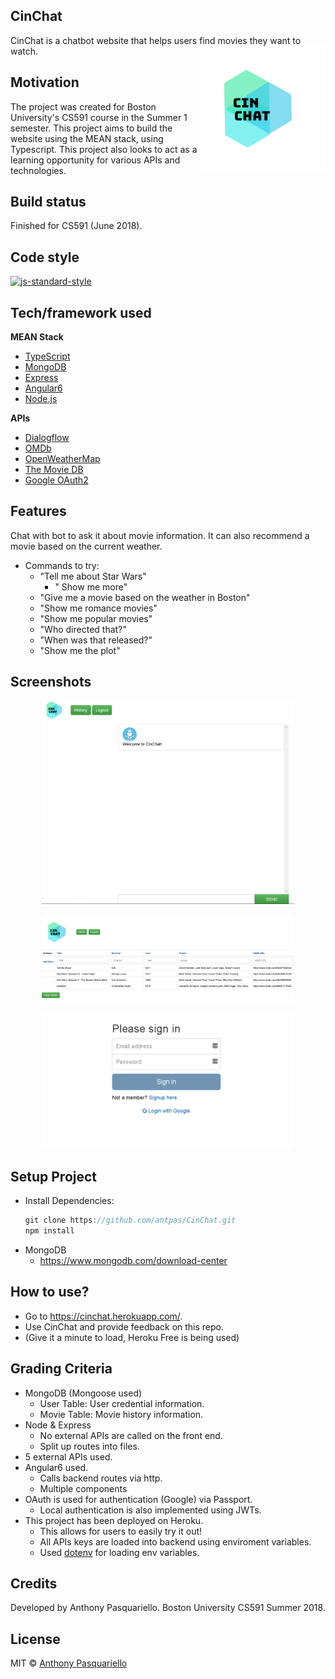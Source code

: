 ## CinChat
CinChat is a chatbot website that helps users find movies they want to watch.
<img src="https://github.com/antpas/CinChat/blob/master/src/assets/images/logo.png" alt="CinChat" align="right" />

## Motivation
The project was created for Boston University's CS591 course in the Summer 1 semester. This project aims to build the website using the MEAN stack, using Typescript. This project also looks to act as a learning opportunity for various APIs and technologies.

## Build status
Finished for CS591 (June 2018).

## Code style
[![js-standard-style](https://img.shields.io/badge/code%20style-standard-brightgreen.svg?style=flat)](https://github.com/feross/standard)

## Tech/framework used
<b>MEAN Stack</b>
- [TypeScript](https://www.typescriptlang.org/)
- [MongoDB](https://www.typescriptlang.org/)
- [Express](https://expressjs.com/)
- [Angular6](https://angular.io/)
- [Node.js](https://nodejs.org/en/)

<b>APIs</b>
- [Dialogflow](https://dialogflow.com/)
- [OMDb](http://www.omdbapi.com/)
- [OpenWeatherMap](https://openweathermap.org/)
- [The Movie DB](https://www.themoviedb.org/?language=en)
- [Google OAuth2](https://google.com)

## Features
Chat with bot to ask it about movie information. It can also recommend a movie based on the current weather.
- Commands to try:
  - "Tell me about Star Wars"
     - " Show me more"
  - "Give me a movie based on the weather in Boston"
  - "Show me romance movies"
  - "Show me popular movies"
  - "Who directed that?"
  - "When was that released?"
  - "Show me the plot"

## Screenshots
<p align="center">
  <img src="https://github.com/antpas/CinChat/blob/master/src/assets/images/cinchat1.PNG" width="80%" height = "80%"> 
</p>
<p align="center">
  <img src="https://github.com/antpas/CinChat/blob/master/src/assets/images/cinchat2.PNG" width="80%" height = "80%"> 
</p>
<p align="center">
  <img src="https://github.com/antpas/CinChat/blob/master/src/assets/images/cinchat3.PNG" width="80%" height = "80%"> 
</p>

## Setup Project

- Install Dependencies:
    ```javascript
    git clone https://github.com/antpas/CinChat.git
    npm install
    ```
- MongoDB
    - https://www.mongodb.com/download-center     

## How to use?
- Go to https://cinchat.herokuapp.com/. 
- Use CinChat and provide feedback on this repo. 
- (Give it a minute to load, Heroku Free is being used)

## Grading Criteria 
- MongoDB (Mongoose used)
  - User Table: User credential information.
  - Movie Table: Movie history information.
 - Node & Express
    - No external APIs are called on the front end.
    - Split up routes into files.
- 5 external APIs used.
- Angular6 used. 
    - Calls backend routes via http.
    - Multiple components
- OAuth is used for authentication (Google) via Passport.
    - Local authentication is also implemented using JWTs.
- This project has been deployed on Heroku.
    - This allows for users to easily try it out!
    - All APIs keys are loaded into backend using enviroment variables.
     - Used [dotenv](https://github.com/motdotla/dotenv) for loading env variables.

## Credits
Developed by Anthony Pasquariello.
Boston University CS591 Summer 2018.

## License

MIT © [Anthony Pasquariello](https://github.com/antpas)
